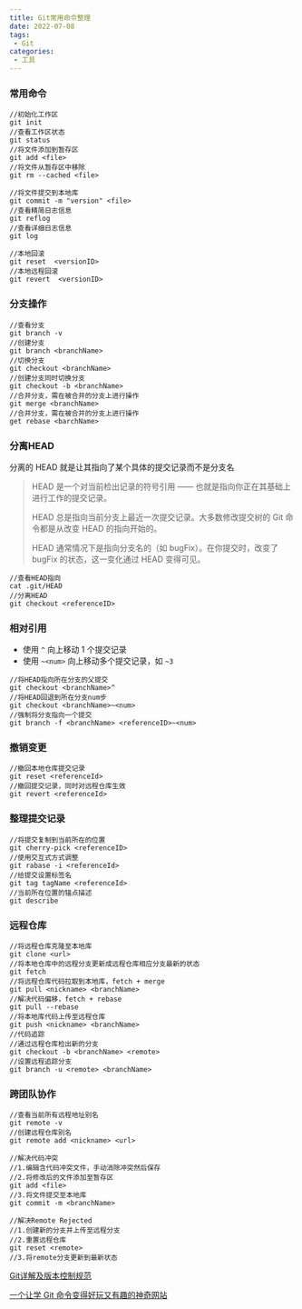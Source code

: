 ```yaml
---
title: Git常用命令整理
date: 2022-07-08
tags:
 - Git
categories:
 - 工具
---
```


### 常用命令

```shell
//初始化工作区  
git init
//查看工作区状态
git status
//将文件添加到暂存区
git add <file>
//将文件从暂存区中移除
git rm --cached <file>

//将文件提交到本地库
git commit -m "version" <file>
//查看精简日志信息
git reflog  
//查看详细日志信息
git log  

//本地回滚
git reset  <versionID>
//本地远程回滚
git revert  <versionID>
```



### 分支操作

```shell
//查看分支
git branch -v
//创建分支
git branch <branchName>
//切换分支 
git checkout <branchName>
//创建分支同时切换分支
git checkout -b <branchName>
//合并分支，需在被合并的分支上进行操作
git merge <branchName>
//合并分支，需在被合并的分支上进行操作
get rebase <barchName>
```



### 分离HEAD

分离的 HEAD 就是让其指向了某个具体的提交记录而不是分支名

> HEAD 是一个对当前检出记录的符号引用 —— 也就是指向你正在其基础上进行工作的提交记录。
>
> HEAD 总是指向当前分支上最近一次提交记录。大多数修改提交树的 Git 命令都是从改变 HEAD 的指向开始的。
>
> HEAD 通常情况下是指向分支名的（如 bugFix）。在你提交时，改变了 bugFix 的状态，这一变化通过 HEAD 变得可见。

```shell
//查看HEAD指向
cat .git/HEAD
//分离HEAD
git checkout <referenceID>
```



### 相对引用

- 使用 `^` 向上移动 1 个提交记录
- 使用 `~<num>` 向上移动多个提交记录，如 `~3`

```shell
//将HEAD指向所在分支的父提交
git checkout <branchName>^
//将HEAD回退到所在分支num步
git checkout <branchName>~<num>
//强制将分支指向一个提交
git branch -f <branchName> <referenceID>~<num>
```



### 撤销变更

```shell
//撤回本地仓库提交记录
git reset <referenceId>
//撤回提交记录，同时对远程仓库生效
git revert <referenceId>
```



### 整理提交记录

```shell
//将提交复制到当前所在的位置
git cherry-pick <referenceID>
//使用交互式方式调整
git rabase -i <referenceId>
//给提交设置标签名
git tag tagName <referenceId>
//当前所在位置的锚点描述
git describe
```



### 远程仓库

```shell
//将远程仓库克隆至本地库
git clone <url>
//将本地仓库中的远程分支更新成远程仓库相应分支最新的状态
git fetch
//将远程仓库代码拉取到本地库，fetch + merge
git pull <nickname> <branchName>
//解决代码偏移，fetch + rebase
git pull --rebase
//将本地库代码上传至远程仓库
git push <nickname> <branchName>
//代码追踪
//通过远程仓库检出新的分支
git checkout -b <branchName> <remote>
//设置远程追踪分支
git branch -u <remote> <branchName>
```



### 跨团队协作

```shell
//查看当前所有远程地址别名
git remote -v 
//创建远程仓库别名
git remote add <nickname> <url>

//解决代码冲突
//1.编辑含代码冲突文件，手动消除冲突然后保存
//2.将修改后的文件添加至暂存区
git add <file>
//3.将文件提交至本地库
git commit -m <branchName>

//解决Remote Rejected
//1.创建新的分支并上传至远程分支
//2.重置远程仓库
git reset <remote>
//3.将remote分支更新到最新状态
```



[ Git详解及版本控制规范](https://learngitbranching.js.org/)

[一个让学 Git 命令变得好玩又有趣的神奇网站](https://blog.csdn.net/best_luxi/article/details/123747486)


